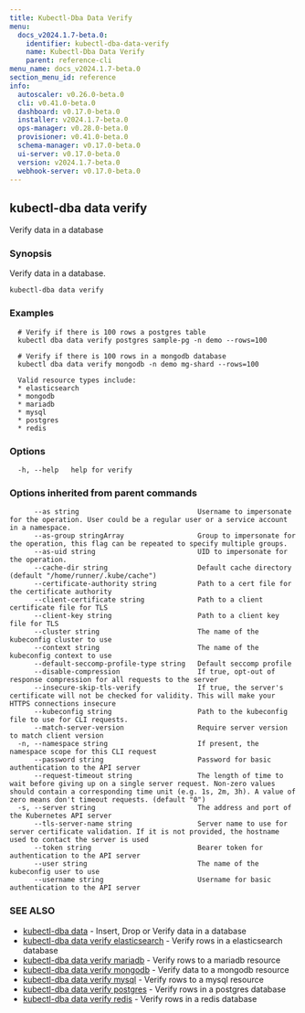 ```yaml
---
title: Kubectl-Dba Data Verify
menu:
  docs_v2024.1.7-beta.0:
    identifier: kubectl-dba-data-verify
    name: Kubectl-Dba Data Verify
    parent: reference-cli
menu_name: docs_v2024.1.7-beta.0
section_menu_id: reference
info:
  autoscaler: v0.26.0-beta.0
  cli: v0.41.0-beta.0
  dashboard: v0.17.0-beta.0
  installer: v2024.1.7-beta.0
  ops-manager: v0.28.0-beta.0
  provisioner: v0.41.0-beta.0
  schema-manager: v0.17.0-beta.0
  ui-server: v0.17.0-beta.0
  version: v2024.1.7-beta.0
  webhook-server: v0.17.0-beta.0
---
```


## kubectl-dba data verify

Verify data in a database

### Synopsis

Verify data in a database.

```
kubectl-dba data verify
```

### Examples

```
  # Verify if there is 100 rows a postgres table
  kubectl dba data verify postgres sample-pg -n demo --rows=100
  
  # Verify if there is 100 rows in a mongodb database
  kubectl dba data verify mongodb -n demo mg-shard --rows=100
  
  Valid resource types include:
  * elasticsearch
  * mongodb
  * mariadb
  * mysql
  * postgres
  * redis
```

### Options

```
  -h, --help   help for verify
```

### Options inherited from parent commands

```
      --as string                             Username to impersonate for the operation. User could be a regular user or a service account in a namespace.
      --as-group stringArray                  Group to impersonate for the operation, this flag can be repeated to specify multiple groups.
      --as-uid string                         UID to impersonate for the operation.
      --cache-dir string                      Default cache directory (default "/home/runner/.kube/cache")
      --certificate-authority string          Path to a cert file for the certificate authority
      --client-certificate string             Path to a client certificate file for TLS
      --client-key string                     Path to a client key file for TLS
      --cluster string                        The name of the kubeconfig cluster to use
      --context string                        The name of the kubeconfig context to use
      --default-seccomp-profile-type string   Default seccomp profile
      --disable-compression                   If true, opt-out of response compression for all requests to the server
      --insecure-skip-tls-verify              If true, the server's certificate will not be checked for validity. This will make your HTTPS connections insecure
      --kubeconfig string                     Path to the kubeconfig file to use for CLI requests.
      --match-server-version                  Require server version to match client version
  -n, --namespace string                      If present, the namespace scope for this CLI request
      --password string                       Password for basic authentication to the API server
      --request-timeout string                The length of time to wait before giving up on a single server request. Non-zero values should contain a corresponding time unit (e.g. 1s, 2m, 3h). A value of zero means don't timeout requests. (default "0")
  -s, --server string                         The address and port of the Kubernetes API server
      --tls-server-name string                Server name to use for server certificate validation. If it is not provided, the hostname used to contact the server is used
      --token string                          Bearer token for authentication to the API server
      --user string                           The name of the kubeconfig user to use
      --username string                       Username for basic authentication to the API server
```

### SEE ALSO

* [kubectl-dba data](/docs/v2024.1.7-beta.0/reference/cli/kubectl-dba_data)	 - Insert, Drop or Verify data in a database
* [kubectl-dba data verify elasticsearch](/docs/v2024.1.7-beta.0/reference/cli/kubectl-dba_data_verify_elasticsearch)	 - Verify rows in a elasticsearch database
* [kubectl-dba data verify mariadb](/docs/v2024.1.7-beta.0/reference/cli/kubectl-dba_data_verify_mariadb)	 - Verify rows to a mariadb resource
* [kubectl-dba data verify mongodb](/docs/v2024.1.7-beta.0/reference/cli/kubectl-dba_data_verify_mongodb)	 - Verify data to a mongodb resource
* [kubectl-dba data verify mysql](/docs/v2024.1.7-beta.0/reference/cli/kubectl-dba_data_verify_mysql)	 - Verify rows to a mysql resource
* [kubectl-dba data verify postgres](/docs/v2024.1.7-beta.0/reference/cli/kubectl-dba_data_verify_postgres)	 - Verify rows in a postgres database
* [kubectl-dba data verify redis](/docs/v2024.1.7-beta.0/reference/cli/kubectl-dba_data_verify_redis)	 - Verify rows in a redis database

